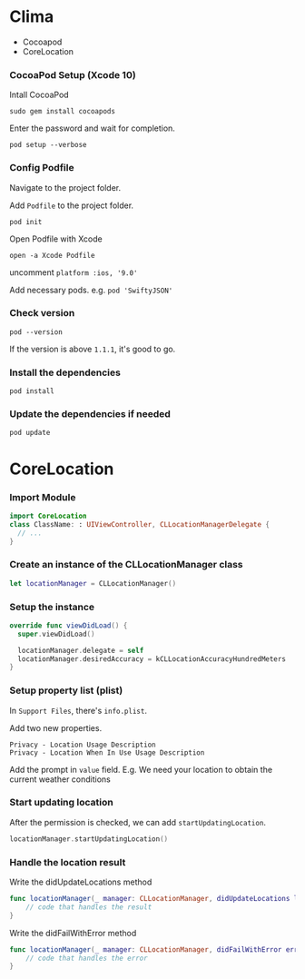 # Clima

- Cocoapod
- CoreLocation

### CocoaPod Setup (Xcode 10)
Intall CocoaPod

```
sudo gem install cocoapods
```
Enter the password and wait for completion.

```
pod setup --verbose
```

### Config Podfile

Navigate to the project folder.

Add ```Podfile``` to the project folder.
```
pod init
```

Open Podfile with Xcode
```
open -a Xcode Podfile
```

uncomment ```platform :ios, '9.0'```

Add necessary pods. e.g. ```pod 'SwiftyJSON'```



### Check version
```
pod --version
```
If the version is above ```1.1.1```, it's good to go.


### Install the dependencies
```
pod install
```

### Update the dependencies if needed
```
pod update
```


# CoreLocation

### Import Module 
```swift
import CoreLocation
class ClassName: : UIViewController, CLLocationManagerDelegate {
  // ...
}
```
### Create an instance of the CLLocationManager class
```swift
let locationManager = CLLocationManager()
```

### Setup the instance
```swift
override func viewDidLoad() {
  super.viewDidLoad()

  locationManager.delegate = self
  locationManager.desiredAccuracy = kCLLocationAccuracyHundredMeters
}
```

### Setup property list (plist)

In ```Support Files```, there's ```info.plist```.

Add two new properties.

```
Privacy - Location Usage Description
Privacy - Location When In Use Usage Description
```

Add the prompt in ```value``` field. E.g. We need your location to obtain the current weather conditions

### Start updating location

After the permission is checked, we can add ```startUpdatingLocation```.

```swift
locationManager.startUpdatingLocation()
```

### Handle the location result

Write the didUpdateLocations method 
```swift
func locationManager(_ manager: CLLocationManager, didUpdateLocations locations: [CLLocation]) {
    // code that handles the result
}
```
Write the didFailWithError method
```swift
func locationManager(_ manager: CLLocationManager, didFailWithError error: Error) {
    // code that handles the error
}
```
